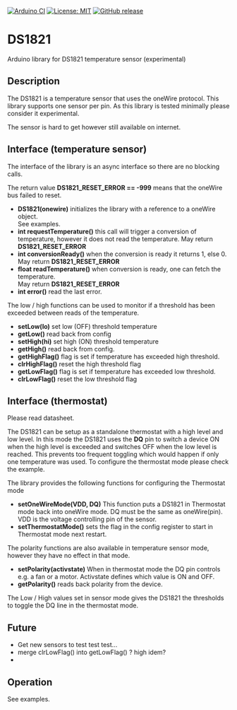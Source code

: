 
[![Arduino CI](https://github.com/RobTillaart/DS1821/workflows/Arduino%20CI/badge.svg)](https://github.com/marketplace/actions/arduino_ci)
[![License: MIT](https://img.shields.io/badge/license-MIT-green.svg)](https://github.com/RobTillaart/DS1821/blob/master/LICENSE)
[![GitHub release](https://img.shields.io/github/release/RobTillaart/DS1821.svg?maxAge=3600)](https://github.com/RobTillaart/DS1821/releases)

# DS1821

Arduino library for DS1821 temperature sensor (experimental)

## Description

The DS1821 is a temperature sensor that uses the oneWire protocol.
This library supports one sensor per pin.
As this library is tested minimally please consider it experimental.

The sensor is hard to get however still available on internet.

## Interface (temperature sensor)

The interface of the library is an async interface so there are no blocking calls.

The return value **DS1821_RESET_ERROR == -999** means that the oneWire bus failed to reset.

- **DS1821(onewire)** initializes the library with a reference to a oneWire object.  
See examples.
- **int requestTemperature()** this call will trigger a conversion of temperature,
however it does not read the temperature. May return **DS1821_RESET_ERROR**
- **int conversionReady()** when the conversion is ready it returns 1, else 0.  
May return **DS1821_RESET_ERROR**
- **float readTemperature()** when conversion is ready, one can fetch the temperature.  
May return **DS1821_RESET_ERROR**
- **int error()** read the last error.

The low / high functions can be used to monitor if a threshold has been exceeded
between reads of the temperature.

- **setLow(lo)** set low (OFF) threshold temperature
- **getLow()** read back from config
- **setHigh(hi)** set high (ON) threshold temperature
- **getHigh()** read back from config.
- **getHighFlag()** flag is set if temperature has exceeded high threshold.
- **clrHighFlag()** reset the high threshold flag
- **getLowFlag()** flag is set if temperature has exceeded low threshold.
- **clrLowFlag()** reset the low threshold flag


## Interface (thermostat)

Please read datasheet.

The DS1821 can be setup as a standalone thermostat with a high level and low level.
In this mode the DS1821 uses the **DQ** pin to switch a device ON when the high level
is exceeded and switches OFF when the low level is reached. 
This prevents too frequent toggling which would happen if only one temperature was used.
To configure the thermostat mode please check the example.

The library provides the following functions for configuring the Thermostat mode

- **setOneWireMode(VDD, DQ)** 
This function puts a DS1821 in Thermostat mode back into oneWire mode.
DQ must be the same as oneWire(pin). 
VDD is the voltage controlling pin of the sensor. 
- **setThermostatMode()** sets the flag in the config register to start in 
Thermostat mode next restart.

The polarity functions are also available in temperature sensor mode,
however they have no effect in that mode.

- **setPolarity(activstate)** When in thermostat mode the DQ pin controls e.g.
a fan or a motor. Activstate defines which value is ON and OFF.
- **getPolarity()** reads back polarity from the device.

The Low / High values set in sensor mode gives the DS1821 the thresholds 
to toggle the DQ line in the thermostat mode.

## Future

- Get new sensors to test test test...
- merge clrLowFlag() into getLowFlag() ? high idem?
- 

## Operation

See examples.

